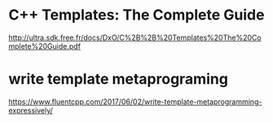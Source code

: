 
# C++ Templates: The Complete Guide
http://ultra.sdk.free.fr/docs/DxO/C%2B%2B%20Templates%20The%20Complete%20Guide.pdf

# write template metaprograming
https://www.fluentcpp.com/2017/06/02/write-template-metaprogramming-expressively/

